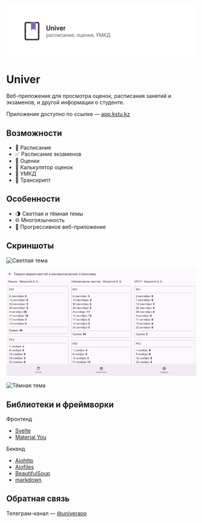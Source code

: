 [![Univer - расписание, оценки, УМКД](images/banner.png)](https://app.kstu.kz)

# Univer

Веб-приложение для просмотра оценок, расписания занятий и экзаменов, и другой  информации о студенте.

Приложение доступно по ссылке — [app.kstu.kz](https://app.kstu.kz)

## Возможности

- 📅 Расписание
- ✅ Расписание экзаменов
- 📕 Оценки
- 🔢 Калькулятор оценок
- 📄 УМКД
- 👤 Транскрипт

## Особенности

- 🌗 Светлая и тёмная темы
- 🌐 Многоязычность
- 📱 Прогрессивное веб-приложение

## Скриншоты

![Светлая тема](https://eloh1m.com/assets/univer/mobile-light.png)

![Успеваемость](images/screens/desktop/attendance.jpg)

![Тёмная тема](https://eloh1m.com/assets/univer/mobile-dark.png)

## Библиотеки и фреймворки

Фронтенд

- [Svelte](https://svelte.dev/)
- [Material You](https://m3.material.io/)

Бекенд

- [Aiohttp](https://docs.aiohttp.org/)
- [Aiofiles](https://github.com/Tinche/aiofiles)
- [BeautifulSoup](https://www.crummy.com/software/BeautifulSoup/bs4/doc/)
- [markdown](https://python-markdown.github.io/)

## Обратная связь

Телеграм-канал — [@univerapp](https://t.me/univerapp)
